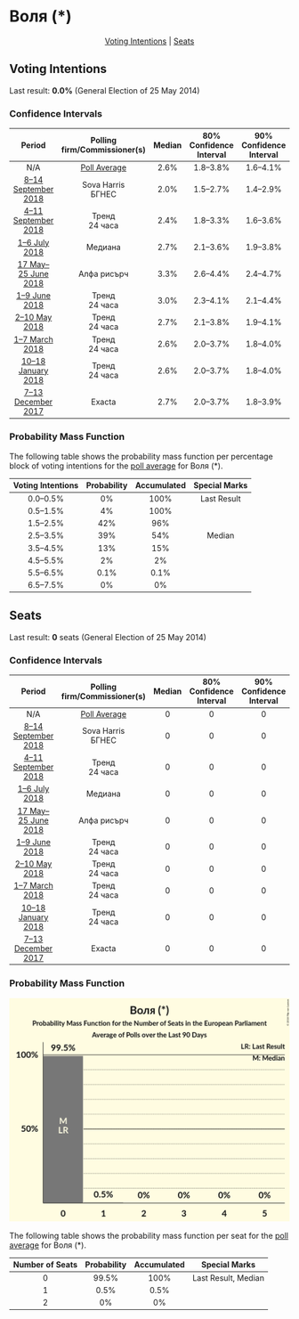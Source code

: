 # Воля (*)

<p align="center"><a href="#voting-intentions">Voting Intentions</a> | <a href="#seats">Seats</a></p>

## Voting Intentions

Last result: **0.0%** (General Election of 25 May 2014)

### Confidence Intervals

| Period     | Polling firm/Commissioner(s) | Median | 80% Confidence Interval | 90% Confidence Interval | 95% Confidence Interval | 99% Confidence Interval |
|:----------:|:----------------:|:-----------:|:-----------------------:|:-----------------------:|:-----------------------:|:-----------------------:|
| N/A | [Poll Average](average.html) | 2.6% | 1.8–3.8% | 1.6–4.1% | 1.5–4.4% | 1.2–5.1% |
| [8–14 September 2018](2018-09-14-SovaHarris.html) | Sova Harris <br> БГНЕС | 2.0% | 1.5–2.7% | 1.4–2.9% | 1.3–3.1% | 1.1–3.4% |
| [4–11 September 2018](2018-09-11-Тренд.html) | Тренд <br> 24 часа | 2.4% | 1.8–3.3% | 1.6–3.6% | 1.4–3.9% | 1.2–4.4% |
| [1–6 July 2018](2018-07-06-Медиана.html) | Медиана | 2.7% | 2.1–3.6% | 1.9–3.8% | 1.8–4.1% | 1.5–4.5% |
| [17 May–25 June 2018](2018-06-25-Алфарисърч.html) | Алфа рисърч | 3.3% | 2.6–4.4% | 2.4–4.7% | 2.2–5.0% | 1.9–5.5% |
| [1–9 June 2018](2018-06-09-Тренд.html) | Тренд <br> 24 часа | 3.0% | 2.3–4.1% | 2.1–4.4% | 1.9–4.6% | 1.6–5.2% |
| [2–10 May 2018](2018-05-10-Тренд.html) | Тренд <br> 24 часа | 2.7% | 2.1–3.8% | 1.9–4.1% | 1.7–4.3% | 1.4–4.9% |
| [1–7 March 2018](2018-03-07-Тренд.html) | Тренд <br> 24 часа | 2.6% | 2.0–3.7% | 1.8–4.0% | 1.6–4.3% | 1.4–4.8% |
| [10–18 January 2018](2018-01-18-Тренд.html) | Тренд <br> 24 часа | 2.6% | 2.0–3.7% | 1.8–4.0% | 1.6–4.2% | 1.4–4.8% |
| [7–13 December 2017](2017-12-13-Exacta.html) | Exacta | 2.7% | 2.0–3.7% | 1.8–3.9% | 1.7–4.2% | 1.4–4.7% |

### Probability Mass Function

The following table shows the probability mass function per percentage block of voting intentions for the [poll average](average.html) for Воля (*).

| Voting Intentions | Probability | Accumulated | Special Marks |
|:-----------------:|:-----------:|:-----------:|:-------------:|
| 0.0–0.5% | 0% | 100% | Last Result |
| 0.5–1.5% | 4% | 100% |  |
| 1.5–2.5% | 42% | 96% |  |
| 2.5–3.5% | 39% | 54% | Median |
| 3.5–4.5% | 13% | 15% |  |
| 4.5–5.5% | 2% | 2% |  |
| 5.5–6.5% | 0.1% | 0.1% |  |
| 6.5–7.5% | 0% | 0% |  |


## Seats

Last result: **0** seats (General Election of 25 May 2014)

### Confidence Intervals

| Period     | Polling firm/Commissioner(s) | Median | 80% Confidence Interval | 90% Confidence Interval | 95% Confidence Interval | 99% Confidence Interval |
|:----------:|:----------------:|:------:|:-----------------------:|:-----------------------:|:-----------------------:|:-----------------------:|
| N/A | [Poll Average](average.html) | 0 | 0 | 0 | 0 | 0 |
| [8–14 September 2018](2018-09-14-SovaHarris.html) | Sova Harris <br> БГНЕС | 0 | 0 | 0 | 0 | 0 |
| [4–11 September 2018](2018-09-11-Тренд.html) | Тренд <br> 24 часа | 0 | 0 | 0 | 0 | 0 |
| [1–6 July 2018](2018-07-06-Медиана.html) | Медиана | 0 | 0 | 0 | 0 | 0 |
| [17 May–25 June 2018](2018-06-25-Алфарисърч.html) | Алфа рисърч | 0 | 0 | 0 | 0 | 0–1 |
| [1–9 June 2018](2018-06-09-Тренд.html) | Тренд <br> 24 часа | 0 | 0 | 0 | 0 | 0–1 |
| [2–10 May 2018](2018-05-10-Тренд.html) | Тренд <br> 24 часа | 0 | 0 | 0 | 0 | 0 |
| [1–7 March 2018](2018-03-07-Тренд.html) | Тренд <br> 24 часа | 0 | 0 | 0 | 0 | 0 |
| [10–18 January 2018](2018-01-18-Тренд.html) | Тренд <br> 24 часа | 0 | 0 | 0 | 0 | 0 |
| [7–13 December 2017](2017-12-13-Exacta.html) | Exacta | 0 | 0 | 0 | 0 | 0 |

### Probability Mass Function

![Graph with seats probability mass function not yet produced](average-seats-pmf-воля.png "Seats Probability Mass Function")

The following table shows the probability mass function per seat for the [poll average](average.html) for Воля (*).

| Number of Seats | Probability | Accumulated | Special Marks |
|:---------------:|:-----------:|:-----------:|:-------------:|
| 0 | 99.5% | 100% | Last Result, Median |
| 1 | 0.5% | 0.5% |  |
| 2 | 0% | 0% |  |


